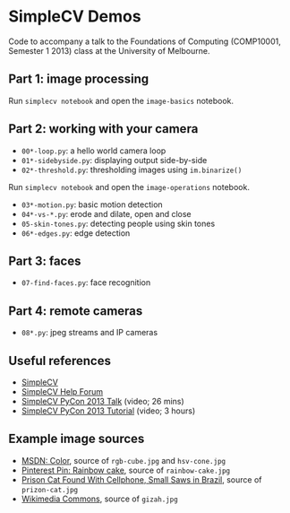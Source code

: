 # SimpleCV Demos

Code to accompany a talk to the Foundations of Computing (COMP10001, Semester 1 2013) class at the University of Melbourne.

## Part 1: image processing

Run `simplecv notebook` and open the `image-basics` notebook.

## Part 2: working with your camera

- `00*-loop.py`: a hello world camera loop
- `01*-sidebyside.py`: displaying output side-by-side
- `02*-threshold.py`: thresholding images using `im.binarize()`

Run `simplecv notebook` and open the `image-operations` notebook.

- `03*-motion.py`: basic motion detection
- `04*-vs-*.py`: erode and dilate, open and close
- `05-skin-tones.py`: detecting people using skin tones
- `06*-edges.py`: edge detection

## Part 3: faces

- `07-find-faces.py`: face recognition

## Part 4: remote cameras

- `08*.py`: jpeg streams and IP cameras

## Useful references

- [SimpleCV](http://www.simplecv.org/)
- [SimpleCV Help Forum](http://help.simplecv.org/questions/)
- [SimpleCV PyCon 2013 Talk](http://simplecv.org/news/2013/03/simplecv-talk-pycon) (video; 26 mins)
- [SimpleCV PyCon 2013 Tutorial](http://www.simplecv.org/news/2013/03/simplecv-tutorial-pycon-0) (video; 3 hours)

## Example image sources

- [MSDN: Color](http://msdn.microsoft.com/en-us/library/windows/desktop/aa511283.aspx), source of `rgb-cube.jpg` and `hsv-cone.jpg`
- [Pinterest Pin: Rainbow cake](http://pitereset-pin.blogspot.com/2013/01/rainbow-cake.html), source of `rainbow-cake.jpg`
- [Prison Cat Found With Cellphone, Small Saws in Brazil](http://www.heavy.com/news/2013/01/prison-cat-cellphone-saws/), source of `prizon-cat.jpg`
- [Wikimedia Commons](http://commons.wikimedia.org/wiki/File:All_Gizah_Pyramids.jpg), source of `gizah.jpg`
